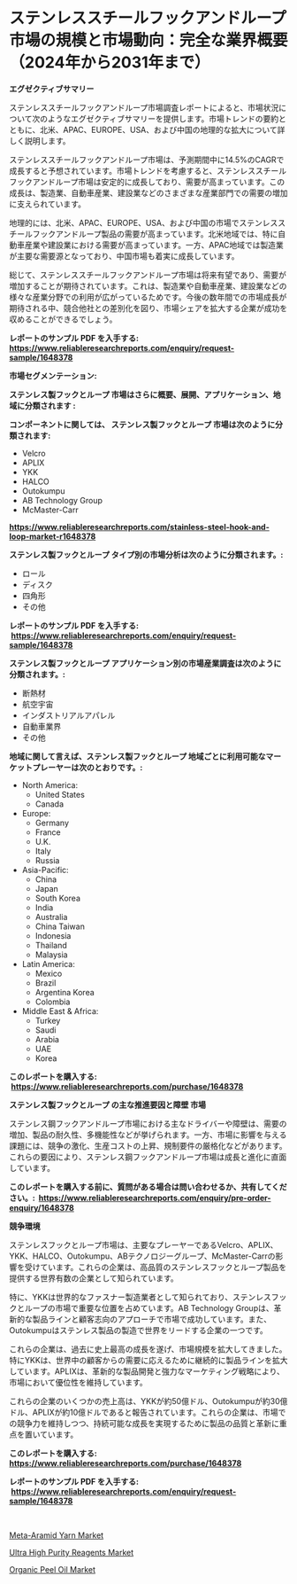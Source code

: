 <p><h1>ステンレススチールフックアンドループ市場の規模と市場動向：完全な業界概要（2024年から2031年まで）</h1></p><p><strong>エグゼクティブサマリー</strong></p>
<p><p>ステンレススチールフックアンドループ市場調査レポートによると、市場状況について次のようなエグゼクティブサマリーを提供します。市場トレンドの要約とともに、北米、APAC、EUROPE、USA、および中国の地理的な拡大について詳しく説明します。</p><p>ステンレススチールフックアンドループ市場は、予測期間中に14.5%のCAGRで成長すると予想されています。市場トレンドを考慮すると、ステンレススチールフックアンドループ市場は安定的に成長しており、需要が高まっています。この成長は、製造業、自動車産業、建設業などのさまざまな産業部門での需要の増加に支えられています。</p><p>地理的には、北米、APAC、EUROPE、USA、および中国の市場でステンレススチールフックアンドループ製品の需要が高まっています。北米地域では、特に自動車産業や建設業における需要が高まっています。一方、APAC地域では製造業が主要な需要源となっており、中国市場も着実に成長しています。</p><p>総じて、ステンレススチールフックアンドループ市場は将来有望であり、需要が増加することが期待されています。これは、製造業や自動車産業、建設業などの様々な産業分野での利用が広がっているためです。今後の数年間での市場成長が期待される中、競合他社との差別化を図り、市場シェアを拡大する企業が成功を収めることができるでしょう。</p></p>
<p><strong>レポートのサンプル PDF を入手する: <a href="https://www.reliableresearchreports.com/enquiry/request-sample/1648378">https://www.reliableresearchreports.com/enquiry/request-sample/1648378</a></strong></p>
<p><strong>市場セグメンテーション:</strong></p>
<p><strong> ステンレス製フックとループ 市場はさらに概要、展開、アプリケーション、地域に分類されます :</strong></p>
<p><strong>コンポーネントに関しては、 ステンレス製フックとループ 市場は次のように分類されます: &nbsp;</strong></p>
<p><ul><li>Velcro</li><li>APLIX</li><li>YKK</li><li>HALCO</li><li>Outokumpu</li><li>AB Technology Group</li><li>McMaster-Carr</li></ul></p>
<p><strong><a href="https://www.reliableresearchreports.com/stainless-steel-hook-and-loop-market-r1648378">https://www.reliableresearchreports.com/stainless-steel-hook-and-loop-market-r1648378</a></strong></p>
<p><strong> ステンレス製フックとループ タイプ別の市場分析は次のように分類されます。:</strong></p>
<p><ul><li>ロール</li><li>ディスク</li><li>四角形</li><li>その他</li></ul></p>
<p><strong>レポートのサンプル PDF を入手する: &nbsp;<a href="https://www.reliableresearchreports.com/enquiry/request-sample/1648378">https://www.reliableresearchreports.com/enquiry/request-sample/1648378</a></strong></p>
<p><strong> ステンレス製フックとループ アプリケーション別の市場産業調査は次のように分類されます。:</strong></p>
<p><ul><li>断熱材</li><li>航空宇宙</li><li>インダストリアルアパレル</li><li>自動車業界</li><li>その他</li></ul></p>
<p><strong>地域に関して言えば、ステンレス製フックとループ 地域ごとに利用可能なマーケットプレーヤーは次のとおりです。:</strong></p>
<p><ul>
    <li>
        North America:
        <ul>
            <li>United States</li>
            <li>Canada</li>
        </ul>
    </li>
    <li>
        Europe:
        <ul>
            <li>Germany</li>
            <li>France</li>
            <li>U.K.</li>
            <li>Italy</li>
            <li>Russia</li>
        </ul>
    </li>
    <li>
        Asia-Pacific:
        <ul>
            <li>China</li>
            <li>Japan</li>
            <li>South Korea</li>
            <li>India</li>
            <li>Australia</li>
            <li>China Taiwan</li>
            <li>Indonesia</li>
            <li>Thailand</li>
            <li>Malaysia</li>
        </ul>
    </li>
    <li>
        Latin America:
        <ul>
            <li>Mexico</li>
            <li>Brazil</li>
            <li>Argentina Korea</li>
            <li>Colombia</li>
        </ul>
    </li>
    <li>
        Middle East & Africa:
        <ul>
            <li>Turkey</li>
            <li>Saudi</li>
            <li>Arabia</li>
            <li>UAE</li>
            <li>Korea</li>
        </ul>
    </li>
    </ul></p>
<p><strong>このレポートを購入する: &nbsp;<a href="https://www.reliableresearchreports.com/purchase/1648378">https://www.reliableresearchreports.com/purchase/1648378</a></strong></p>
<p><strong>ステンレス製フックとループ の主な推進要因と障壁 市場</strong></p>
<p><p>ステンレス鋼フックアンドループ市場における主なドライバーや障壁は、需要の増加、製品の耐久性、多機能性などが挙げられます。一方、市場に影響を与える課題には、競争の激化、生産コストの上昇、規制要件の厳格化などがあります。これらの要因により、ステンレス鋼フックアンドループ市場は成長と進化に直面しています。</p></p>
<p><strong>このレポートを購入する前に、質問がある場合は問い合わせるか、共有してください。:&nbsp; <a href="https://www.reliableresearchreports.com/enquiry/pre-order-enquiry/1648378">https://www.reliableresearchreports.com/enquiry/pre-order-enquiry/1648378</a></strong></p>
<p><strong>競争環境</strong></p>
<p><p>ステンレスフックとループ市場は、主要なプレーヤーであるVelcro、APLIX、YKK、HALCO、Outokumpu、ABテクノロジーグループ、McMaster-Carrの影響を受けています。これらの企業は、高品質のステンレスフックとループ製品を提供する世界有数の企業として知られています。</p><p>特に、YKKは世界的なファスナー製造業者として知られており、ステンレスフックとループの市場で重要な位置を占めています。AB Technology Groupは、革新的な製品ラインと顧客志向のアプローチで市場で成功しています。また、Outokumpuはステンレス製品の製造で世界をリードする企業の一つです。</p><p>これらの企業は、過去に史上最高の成長を遂げ、市場規模を拡大してきました。特にYKKは、世界中の顧客からの需要に応えるために継続的に製品ラインを拡大しています。APLIXは、革新的な製品開発と強力なマーケティング戦略により、市場において優位性を維持しています。</p><p>これらの企業のいくつかの売上高は、YKKが約50億ドル、Outokumpuが約30億ドル、APLIXが約10億ドルであると報告されています。これらの企業は、市場での競争力を維持しつつ、持続可能な成長を実現するために製品の品質と革新に重点を置いています。</p></p>
<p><strong>このレポートを購入する: &nbsp; <a href="https://www.reliableresearchreports.com/purchase/1648378">https://www.reliableresearchreports.com/purchase/1648378</a></strong></p>
<p><strong>レポートのサンプル PDF を入手する: &nbsp;<a href="https://www.reliableresearchreports.com/enquiry/request-sample/1648378">https://www.reliableresearchreports.com/enquiry/request-sample/1648378</a></strong><strong></strong></p>
<p>&nbsp;</p>
<p><p><a href="https://www.linkedin.com/pulse/meta-aramid-yarn-market-analysis-size-global-industry-wmfie?trackingId=TbQ4jRMHfVxLZXVQDvCH%2BQ%3D%3D">Meta-Aramid Yarn Market</a></p><p><a href="https://www.linkedin.com/pulse/ultra-high-purity-reagents-market-research-report-key-kdxze?trackingId=WMajFGCf8RTgc2UrBqqHww%3D%3D">Ultra High Purity Reagents Market</a></p><p><a href="https://www.linkedin.com/pulse/organic-peel-oil-market-share-amp-new-trends-analysis-jakje?trackingId=MkwFVjMHKdJlabBNITLeUA%3D%3D">Organic Peel Oil Market</a></p></p>